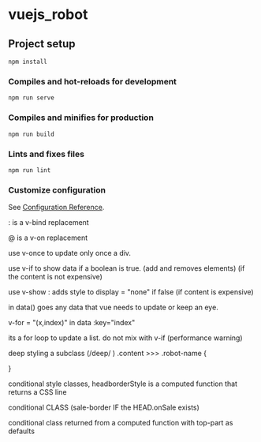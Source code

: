 # vuejs_robot

## Project setup
```
npm install
```

### Compiles and hot-reloads for development
```
npm run serve
```

### Compiles and minifies for production
```
npm run build
```

### Lints and fixes files
```
npm run lint
```

### Customize configuration
See [Configuration Reference](https://cli.vuejs.org/config/).


: is a v-bind replacement

@ is a v-on replacement

use v-once to update only once a div.

use v-if to show data if a boolean is true. (add and removes elements) (if the content is not expensive)

use v-show : adds style to display = "none" if false (if content is expensive)

in data() goes any data that vue needs to update or keep an eye.

v-for = "(x,index)" in data :key="index"

its a for loop to update a list. do not mix with v-if (performance warning)


deep styling a subclass (/deep/ )
.content >>> .robot-name {

}

conditional style classes, headborderStyle is a computed function that returns a CSS line
<div class="top part" :style="headBorderStyle">

conditional CLASS (sale-border IF the HEAD.onSale exists)
<div class="top part" :class="{'sale-border' : selectedRobot.head.onSale}">

conditional class returned from a computed function with top-part as defaults
<div :class="[saleBorderClass, 'top', 'part']">